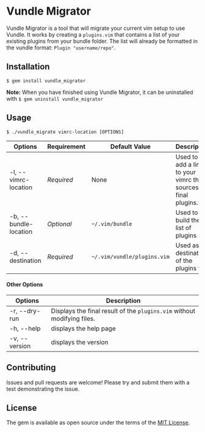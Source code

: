 # Vundle Migrator

Vundle Migrator is a tool that will migrate your current vim setup to use Vundle. It works by creating a `plugins.vim` that contains a list of your existing plugins from your bundle folder. The list will already be formatted in the vundle format: `Plugin "username/repo"`.

## Installation

`$ gem install vundle_migrator`

**Note:** When you have finished using Vundle Migrator, it can be uninstalled with `$ gem uninstall vundle_migrator`

## Usage

`$ ./vundle_migrate vimrc-location [OPTIONS]`

|Options|Requirement|Default Value|Description|
|---|---|---|---|
|-l, --vimrc-location|*Required*|None|Used to add a line to your vimrc that sources the final plugins.vim
|-b, --bundle-location|*Optional*|`~/.vim/bundle`|Used to build the list of plugins
|-d, --destination|*Required*|`~/.vim/vundle/plugins.vim`|Used as the destination of the plugins file.

#### Other Options

|Options|Description|
|---|---|
|-r, --dry-run|Displays the final result of the `plugins.vim` without modifying files.
|-h, --help|displays the help page
|-v, --version|displays the version

## Contributing

Issues and pull requests are welcome! Please try and submit them with a test demonstrating the issue.

## License

The gem is available as open source under the terms of the [MIT License](http://opensource.org/licenses/MIT).

